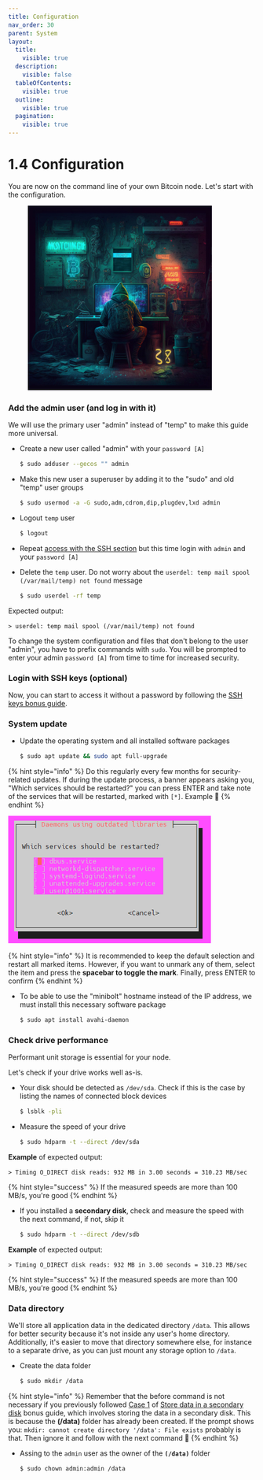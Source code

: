 ```yaml
---
title: Configuration
nav_order: 30
parent: System
layout:
  title:
    visible: true
  description:
    visible: false
  tableOfContents:
    visible: true
  outline:
    visible: true
  pagination:
    visible: true
---
```


# 1.4 Configuration

You are now on the command line of your own Bitcoin node. Let's start with the configuration.

<figure><img src="../.gitbook/assets/configuration.jpg" alt="" width="375"><figcaption></figcaption></figure>

### Add the admin user (and log in with it)

We will use the primary user "admin" instead of "temp" to make this guide more universal.

*   Create a new user called "admin" with your `password [A]`

    ```sh
    $ sudo adduser --gecos "" admin
    ```
*   Make this new user a superuser by adding it to the "sudo" and old "temp" user groups

    ```sh
    $ sudo usermod -a -G sudo,adm,cdrom,dip,plugdev,lxd admin
    ```
*   Logout `temp` user

    ```sh
    $ logout
    ```
* Repeat [access with the SSH section](remote-access.md#access-with-secure-shell) but this time login with `admin` and your `password [A]`
*   Delete the `temp` user. Do not worry about the `userdel: temp mail spool (/var/mail/temp) not found` message

    ```sh
    $ sudo userdel -rf temp
    ```

Expected output:

```
> userdel: temp mail spool (/var/mail/temp) not found
```

To change the system configuration and files that don't belong to the user "admin", you have to prefix commands with `sudo`. You will be prompted to enter your admin `password [A]` from time to time for increased security.

### Login with SSH keys (optional)

Now, you can start to access it without a password by following the [SSH keys bonus guide](../bonus/system/ssh-keys.md).

### System update

*   Update the operating system and all installed software packages

    ```sh
    $ sudo apt update && sudo apt full-upgrade
    ```

{% hint style="info" %}
Do this regularly every few months for security-related updates. If during the update process, a banner appears asking you, "Which services should be restarted?" you can press ENTER and take note of the services that will be restarted, marked with `[*]`. Example 🔽
{% endhint %}

![](../images/update-action.PNG)

{% hint style="info" %}
It is recommended to keep the default selection and restart all marked items. However, if you want to unmark any of them, select the item and press the **spacebar to toggle the mark**. Finally, press ENTER to confirm
{% endhint %}

*   To be able to use the "minibolt" hostname instead of the IP address, we must install this necessary software package

    ```sh
    $ sudo apt install avahi-daemon
    ```

### Check drive performance

Performant unit storage is essential for your node.

Let's check if your drive works well as-is.

*   Your disk should be detected as `/dev/sda`. Check if this is the case by listing the names of connected block devices

    ```sh
    $ lsblk -pli
    ```
*   Measure the speed of your drive

    ```sh
    $ sudo hdparm -t --direct /dev/sda
    ```

**Example** of expected output:

```
> Timing O_DIRECT disk reads: 932 MB in 3.00 seconds = 310.23 MB/sec
```

{% hint style="success" %}
If the measured speeds are more than 100 MB/s, you're good
{% endhint %}

*   If you installed a **secondary disk**, check and measure the speed with the next command, if not, skip it

    ```sh
    $ sudo hdparm -t --direct /dev/sdb
    ```

**Example** of expected output:

```
> Timing O_DIRECT disk reads: 932 MB in 3.00 seconds = 310.23 MB/sec
```

{% hint style="success" %}
If the measured speeds are more than 100 MB/s, you're good
{% endhint %}

### Data directory

We'll store all application data in the dedicated directory `/data`. This allows for better security because it's not inside any user's home directory. Additionally, it's easier to move that directory somewhere else, for instance to a separate drive, as you can just mount any storage option to `/data`.

*   Create the data folder

    ```sh
    $ sudo mkdir /data
    ```

{% hint style="info" %}
Remember that the before command is not necessary if you previously followed [Case 1](../bonus/system/store-data-secondary-disk.md#case-1-during-the-ubuntu-server-guided-installation) of [Store data in a secondary disk](../bonus/system/store-data-secondary-disk.md) bonus guide, which involves storing the data in a secondary disk. This is because the **(/data)** folder has already been created. If the prompt shows you: `mkdir: cannot create directory '/data': File exists` probably is that. Then ignore it and follow with the next command 🔽
{% endhint %}

*   Assing to the `admin` user as the owner of the **`(/data)`** folder

    ```sh
    $ sudo chown admin:admin /data
    ```
